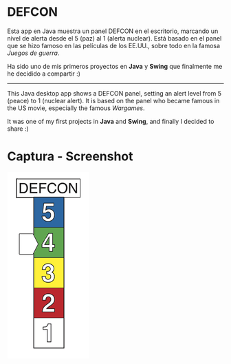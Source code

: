 # DEFCON

Esta app en Java muestra un panel DEFCON en el escritorio, marcando un nivel de alerta desde el 5 (paz) al 1 (alerta nuclear). Está basado en el panel que se hizo famoso en las películas de los EE.UU., sobre todo en la famosa _Juegos de guerra_.

Ha sido uno de mis primeros proyectos en **Java** y **Swing** que finalmente me he decidido a compartir :)

---

This Java desktop app shows a DEFCON panel, setting an alert level from 5 (peace) to 1 (nuclear alert). It is based on the panel who became famous in the US movie, especially the famous _Wargames_.

It was one of my first projects in **Java** and **Swing**, and finally I decided to share :)

# Captura - Screenshot

![DEFCON][1]

[1]: https://raw.githubusercontent.com/parrazam/defcon/master/Defcon/src/images/screenshot.png
